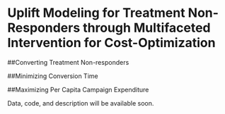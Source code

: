 # Uplift Modeling for Treatment Non-Responders through Multifaceted Intervention for Cost-Optimization

##Converting Treatment Non-responders

##Minimizing Conversion Time

##Maximizing Per Capita Campaign Expenditure

Data, code, and description will be available soon. 
